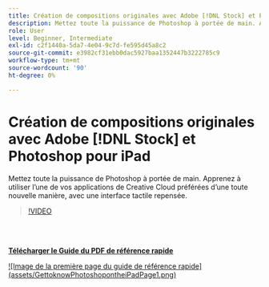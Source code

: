 ```yaml
---
title: Création de compositions originales avec Adobe [!DNL Stock] et Photoshop pour iPad
description: Mettez toute la puissance de Photoshop à portée de main. Apprenez à utiliser l’une de vos applications de Creative Cloud préférées d’une toute nouvelle manière, avec une interface tactile repensée
role: User
level: Beginner, Intermediate
exl-id: c2f1440a-5da7-4e04-9c7d-fe595d45a8c2
source-git-commit: e3982cf31ebb0dac5927baa1352447b3222785c9
workflow-type: tm+mt
source-wordcount: '90'
ht-degree: 0%

---
```


# Création de compositions originales avec Adobe [!DNL Stock] et Photoshop pour iPad

Mettez toute la puissance de Photoshop à portée de main. Apprenez à utiliser l’une de vos applications de Creative Cloud préférées d’une toute nouvelle manière, avec une interface tactile repensée.

>[!VIDEO](https://video.tv.adobe.com/v/331004?hidetitle=true)

<br> 

[**Télécharger le Guide du PDF de référence rapide**](../quick-reference/GettoknowPhotoshopontheiPad.pdf)

[![Image de la première page du guide de référence rapide] (assets/GettoknowPhotoshopontheiPadPage1.png)](../quick-reference/GettoknowPhotoshopontheiPad.pdf)
